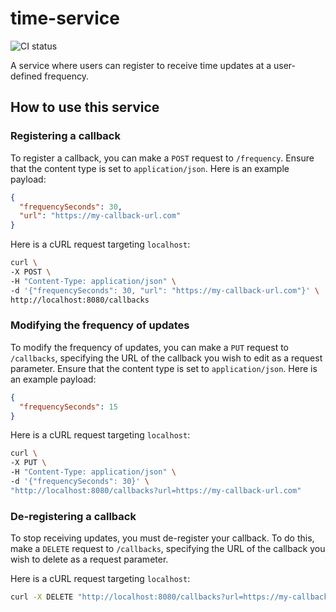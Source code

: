 # time-service
![CI status](https://github.com/RichardInnocent/time-service/workflows/ci/badge.svg)

A service where users can register to receive time updates at a user-defined frequency.

## How to use this service

### Registering a callback
To register a callback, you can make a `POST` request to `/frequency`. Ensure that the content type
is set to `application/json`. Here is an example payload:
```json
{
  "frequencySeconds": 30,
  "url": "https://my-callback-url.com"
}
```

Here is a cURL request targeting `localhost`:

```bash
curl \
-X POST \
-H "Content-Type: application/json" \
-d '{"frequencySeconds": 30, "url": "https://my-callback-url.com"}' \
http://localhost:8080/callbacks
```

### Modifying the frequency of updates
To modify the frequency of updates, you can make a `PUT` request to `/callbacks`, specifying the URL
of the callback you wish to edit as a request parameter. Ensure that the content type is set to
`application/json`. Here is an example payload:
```json
{
  "frequencySeconds": 15
}
```

Here is a cURL request targeting `localhost`:

```bash
curl \
-X PUT \
-H "Content-Type: application/json" \
-d '{"frequencySeconds": 30}' \
"http://localhost:8080/callbacks?url=https://my-callback-url.com"
```

### De-registering a callback
To stop receiving updates, you must de-register your callback. To do this, make a `DELETE` request
to `/callbacks`, specifying the URL of the callback you wish to delete as a request parameter.

Here is a cURL request targeting `localhost`:

```bash
curl -X DELETE "http://localhost:8080/callbacks?url=https://my-callback-url.com"
```
